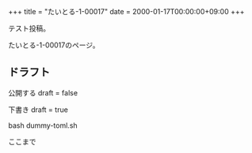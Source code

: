 +++
title = "たいとる-1-00017"
date = 2000-01-17T00:00:00+09:00
+++

テスト投稿。

たいとる-1-00017のページ。


## ドラフト

公開する
draft = false

下書き
draft = true

bash dummy-toml.sh

ここまで
